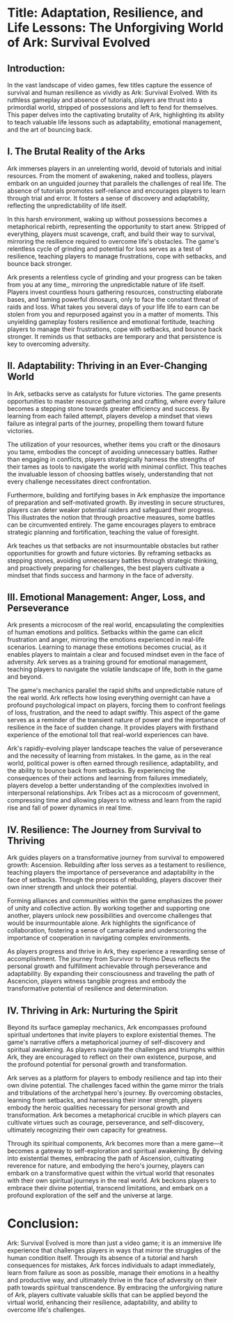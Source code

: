 # Title: Adaptation, Resilience, and Life Lessons: The Unforgiving World of Ark: Survival Evolved

## Introduction:
In the vast landscape of video games, few titles capture the essence of survival and human resilience as vividly as Ark: Survival Evolved. With its ruthless gameplay and absence of tutorials, players are thrust into a primordial world, stripped of possessions and left to fend for themselves. This paper delves into the captivating brutality of Ark, highlighting its ability to teach valuable life lessons such as adaptability, emotional management, and the art of bouncing back.

## I. The Brutal Reality of the Arks
Ark immerses players in an unrelenting world, devoid of tutorials and initial resources. From the moment of awakening, naked and toolless, players embark on an unguided journey that parallels the challenges of real life. The absence of tutorials promotes self-reliance and encourages players to learn through trial and error. It fosters a sense of discovery and adaptability, reflecting the unpredictability of life itself.

In this harsh environment, waking up without possessions becomes a metaphorical rebirth, representing the opportunity to start anew. Stripped of everything, players must scavenge, craft, and build their way to survival, mirroring the resilience required to overcome life's obstacles. The game's relentless cycle of grinding and potential for loss serves as a test of resilience, teaching players to manage frustrations, cope with setbacks, and bounce back stronger.

Ark presents a relentless cycle of grinding and your progress can be taken from you at any time,, mirroring the unpredictable nature of life itself. Players invest countless hours gathering resources, constructing elaborate bases, and taming powerful dinosaurs, only to face the constant threat of raids and loss. What takes you several days of your life life to earn can be stolen from you and repurposed against you in a matter of moments. This unyielding gameplay fosters resilience and emotional fortitude, teaching players to manage their frustrations, cope with setbacks, and bounce back stronger. It reminds us that setbacks are temporary and that persistence is key to overcoming adversity.


## II. Adaptability: Thriving in an Ever-Changing World
In Ark, setbacks serve as catalysts for future victories. The game presents opportunities to master resource gathering and crafting, where every failure becomes a stepping stone towards greater efficiency and success. By learning from each failed attempt, players develop a mindset that views failure as integral parts of the journey, propelling them toward future victories.

The utilization of your resources, whether items you craft or the dinosaurs you tame, embodies the concept of avoiding unnecessary battles. Rather than engaging in conflicts, players strategically harness the strengths of their tames as tools to navigate the world with minimal conflict. This teaches the invaluable lesson of choosing battles wisely, understanding that not every challenge necessitates direct confrontation.

Furthermore, building and fortifying bases in Ark emphasize the importance of preparation and self-motivated growth. By investing in secure structures, players can deter weaker potential raiders and safeguard their progress. This illustrates the notion that through proactive measures, some battles can be circumvented entirely. The game encourages players to embrace strategic planning and fortification, teaching the value of foresight.

Ark teaches us that setbacks are not insurmountable obstacles but rather opportunities for growth and future victories. By reframing setbacks as stepping stones, avoiding unnecessary battles through strategic thinking, and proactively preparing for challenges, the best players cultivate a mindset that finds success and harmony in the face of adversity.


## III. Emotional Management: Anger, Loss, and Perseverance
Ark presents a microcosm of the real world, encapsulating the complexities of human emotions and politics. Setbacks within the game can elicit frustration and anger, mirroring the emotions experienced in real-life scenarios. Learning to manage these emotions becomes crucial, as it enables players to maintain a clear and focused mindset even in the face of adversity. Ark serves as a training ground for emotional management, teaching players to navigate the volatile landscape of life, both in the game and beyond.

The game's mechanics parallel the rapid shifts and unpredictable nature of the real world. Ark reflects how losing everything overnight can have a profound psychological impact on players, forcing them to confront feelings of loss, frustration, and the need to adapt swiftly. This aspect of the game serves as a reminder of the transient nature of power and the importance of resilience in the face of sudden change. It provides players with firsthand experience of the emotional toll that real-world experiences can have.

Ark's rapidly-evolving player landscape teaches the value of perseverance and the necessity of learning from mistakes. In the game, as in the real world, political power is often earned through resilience, adaptability, and the ability to bounce back from setbacks. By experiencing the consequences of their actions and learning from failures immediately, players develop a better understanding of the complexities involved in interpersonal relationships. Ark Tribes act as a microcosm of government, compressing time and allowing players to witness and learn from the rapid rise and fall of power dynamics in real time.


## IV. Resilience: The Journey from Survival to Thriving
Ark guides players on a transformative journey from survival to empowered growth: Ascension. Rebuilding after loss serves as a testament to resilience, teaching players the importance of perseverance and adaptability in the face of setbacks. Through the process of rebuilding, players discover their own inner strength and unlock their potential.

Forming alliances and communities within the game emphasizes the power of unity and collective action. By working together and supporting one another, players unlock new possibilities and overcome challenges that would be insurmountable alone. Ark highlights the significance of collaboration, fostering a sense of camaraderie and underscoring the importance of cooperation in navigating complex environments.

As players progress and thrive in Ark, they experience a rewarding sense of accomplishment. The journey from Survivor to Homo Deus reflects the personal growth and fulfillment achievable through perseverance and adaptability. By expanding their consciousness and traveling the path of Ascencion, players witness tangible progress and embody the transformative potential of resilience and determination.


## IV. Thriving in Ark: Nurturing the Spirit
Beyond its surface gameplay mechanics, Ark encompasses profound spiritual undertones that invite players to explore existential themes. The game's narrative offers a metaphorical journey of self-discovery and spiritual awakening. As players navigate the challenges and triumphs within Ark, they are encouraged to reflect on their own existence, purpose, and the profound potential for personal growth and transformation.

Ark serves as a platform for players to embody resilience and tap into their own divine potential. The challenges faced within the game mirror the trials and tribulations of the archetypal hero's journey. By overcoming obstacles, learning from setbacks, and harnessing their inner strength, players embody the heroic qualities necessary for personal growth and transformation. Ark becomes a metaphorical crucible in which players can cultivate virtues such as courage, perseverance, and self-discovery, ultimately recognizing their own capacity for greatness.

Through its spiritual components, Ark becomes more than a mere game—it becomes a gateway to self-exploration and spiritual awakening. By delving into existential themes, embracing the path of Ascension, cultivating reverence for nature, and embodying the hero's journey, players can embark on a transformative quest within the virtual world that resonates with their own spiritual journeys in the real world. Ark beckons players to embrace their divine potential, transcend limitations, and embark on a profound exploration of the self and the universe at large.


# Conclusion:
Ark: Survival Evolved is more than just a video game; it is an immersive life experience that challenges players in ways that mirror the struggles of the human condition itself. Through its absence of a tutorial and harsh consequences for mistakes, Ark forces individuals to adapt immediately, learn from failure as soon as possible, manage their emotions in a healthy and productive way, and ultimately thrive in the face of adversity on their path towards spiritual transcendence. By embracing the unforgiving nature of Ark, players cultivate valuable skills that can be applied beyond the virtual world, enhancing their resilience, adaptability, and ability to overcome life's challenges.
